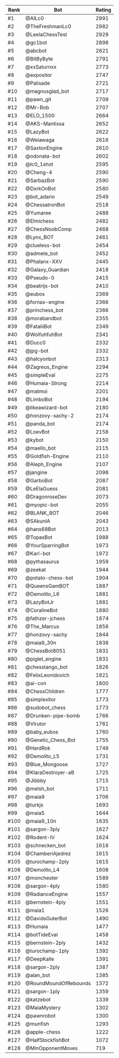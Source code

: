Rank|Bot|Rating
---|---|---
#1|@AILc0|2991
#2|@TheFreshmanLc0|2982
#3|@LeelaChessTest|2929
#4|@gc1bot|2898
#5|@abcbot|2821
#6|@BitByByte|2791
#7|@xxSaturnxx|2773
#8|@expositor|2747
#9|@Palisade|2721
#10|@magnusglad_bot|2717
#11|@pawn_git|2709
#12|@Mr-Bob|2707
#13|@ELO_1500|2664
#14|@AKS-Mantissa|2652
#15|@LazyBot|2622
#16|@Weiawaga|2616
#17|@SaxtonEngine|2610
#18|@odonata-bot|2602
#19|@lc0_1shot|2595
#20|@Cheng-4|2590
#21|@SarbazBot|2590
#22|@DxrkOnBot|2580
#23|@bot_adario|2549
#24|@ChessatronBot|2518
#25|@Yumaree|2488
#26|@Elmichess|2482
#27|@ChessNoobComp|2468
#28|@Lynx_BOT|2461
#29|@clueless-bot|2454
#30|@admete_bot|2452
#31|@Phalanx-XXV|2445
#32|@Galaxy_Guardian|2418
#33|@Pseudo-0|2415
#34|@beatrijs-bot|2410
#35|@eubos|2369
#36|@fornax-engine|2366
#37|@princhess_bot|2366
#38|@morabandbot|2355
#39|@FataliiBot|2349
#40|@WolfuhfuhBot|2341
#41|@Ducc0|2332
#42|@jpg-bot|2332
#43|@halcyonbot|2313
#44|@Zagreus_Engine|2294
#45|@simpleEval|2275
#46|@Humaia-Strong|2214
#47|@matmoi|2201
#48|@LimboBot|2194
#49|@likeawizard-bot|2180
#50|@honzovy-sachy-2|2174
#51|@panda_bot|2174
#52|@LoevBot|2158
#53|@kybot|2150
#54|@maello_bot|2115
#55|@Goldfish-Engine|2110
#56|@Aleph_Engine|2107
#57|@jangine|2098
#58|@GarboBot|2087
#59|@LeElaGuess|2081
#60|@DragonroseDev|2073
#61|@myopic-bot|2055
#62|@BLANK_BOT|2046
#63|@SAkunIA|2043
#64|@hans68Bot|2013
#65|@TopasBot|1988
#66|@YourSparringBot|1973
#67|@Karl-bot|1972
#68|@pythasaurus|1959
#69|@zeekat|1944
#70|@potato-chess-bot|1904
#71|@QueensGamBOT|1887
#72|@Demolito_L6|1881
#73|@LazyBotJr|1881
#74|@CoralineBot|1880
#75|@fathzer-jchess|1874
#76|@The_Marcus|1858
#77|@honzovy-sachy|1844
#78|@maia9_30n|1838
#79|@ChessBot8051|1831
#80|@piglet_engine|1831
#81|@chesstango_bot|1826
#82|@FelixLeonidovich|1821
#83|@ai-con|1800
#84|@ChessChildren|1777
#85|@simplexitor|1773
#86|@sudobot_chess|1773
#87|@Drunken-pipe-bomb|1766
#88|@Virutor|1761
#89|@baby_eubos|1760
#90|@Genetic_Chess_Bot|1755
#91|@HardRok|1749
#92|@Demolito_L5|1731
#93|@Blue_Mongoose|1727
#94|@KlaraDestroyer-aB|1725
#95|@Jibbby|1715
#96|@melsh_bot|1711
#97|@maia9|1706
#98|@turkjs|1693
#99|@maia5|1644
#100|@maia9_10n|1635
#101|@sargon-3ply|1627
#102|@Rodent-IV|1624
#103|@schnecken_bot|1616
#104|@ChamberiAjedrez|1615
#105|@turochamp-2ply|1615
#106|@Demolito_L4|1608
#107|@monchester|1589
#108|@sargon-4ply|1580
#109|@RadianceEngine|1557
#110|@bernstein-4ply|1551
#111|@maia1|1526
#112|@DavidsGuterBot|1490
#113|@Humaia|1477
#114|@botTideEval|1458
#115|@bernstein-2ply|1432
#116|@turochamp-1ply|1392
#117|@DeepKalle|1391
#118|@sargon-2ply|1387
#119|@alan_bot|1385
#120|@RoundMoundOfRebounds|1372
#121|@sargon-1ply|1359
#122|@katzebot|1339
#123|@MaiaMystery|1302
#124|@pawnrobot|1300
#125|@munfish|1293
#126|@apple-chess|1222
#127|@HalfStockfishBot|1072
#128|@MinOpponentMoves|719
